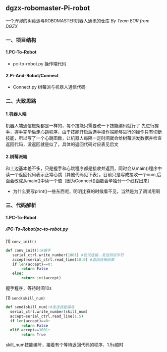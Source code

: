 ## dgzx-robomaster-Pi-robot
一个*开源*的树莓派与ROBOMASTER机器人通讯的仓库
*By Team EOR from DGZX*
### 一、项目结构
#### 1.PC-To-Robot
* pc-to-robot.py
操作端代码
#### 2.Pi-And-Robot/Connect
* Connect.py
树莓派与机器人通信代码
### 二、大致思路
#### 1.机器人端
机器人端通信框架都是一样的，每个技能只需要改一下技能编码就行了
先进行握手，握手完毕后走心跳程序，由于技能开启后选手操作端能够进行的操作只有切断技能，所以写了一个心跳函数，让机器人每隔一定时间就会给树莓派发数据并检查返回代码，没返回就是似了，具体的返回代码对应表见后文
#### 2.树莓派端
和上边基本差不多，只是握手和心跳程序都是接收并返回，同时会从main()程序中读一个返回代码表示正常心跳（其他代码见下表）。目前只是写成接收一个num,后面会改成从main()中读一个值（因为Connect()函数会单独分一个线程出来）

* 为什么要写print()一些东西呢，明明比赛的时候看不见，当然是为了调试用啊
### 三、代码解析

#### 1.PC-To-Robot

  ##### /PC-To-Robot/pc-to-robot.py

  (1) ``conv_init()``

  ```py
def conv_init():#握手
     serial_ctrl.write_number(1001) #尝试连接，发送测试字符
     accept=serial_ctrl.read_line(10.0) #返回连接结果
     if len(accept)==0:
         return False
     else:
         return int(accept)
  ```

  握手程序，等待时间10s

  (1) ``send(skill_num)``

  ```py
  def send(skill_num):#发送技能编号
    serial_ctrl.write_number(skill_num)
    accept=serial_ctrl.read_line(1.5)
    if len(accept)==0:
         return False
    elif accept==1001:
         return True
  ```

  skill_num技能编号，接着有个等待返回代码的程序，1.5s超时